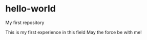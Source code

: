 # hello-world

My first repository

This is my first experience in this field
May the force be with me!
